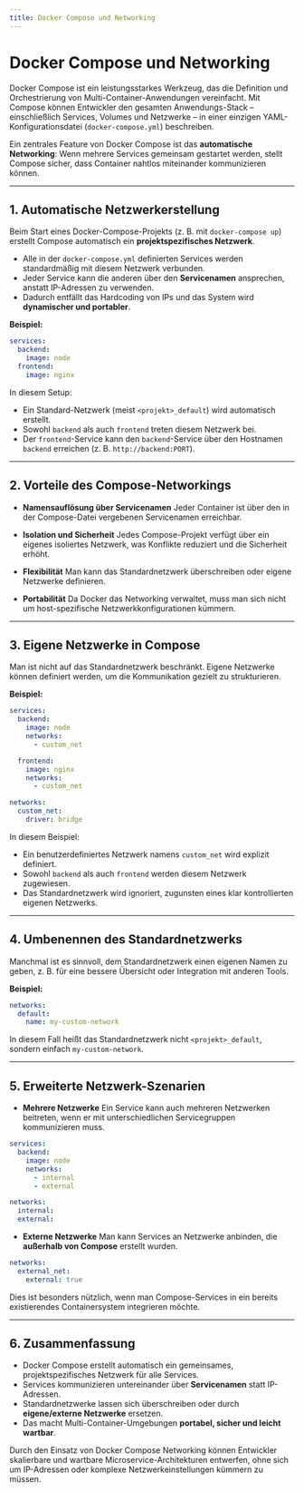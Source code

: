 ```yaml
---
title: Docker Compose und Networking
---
```

# Docker Compose und Networking

Docker Compose ist ein leistungsstarkes Werkzeug, das die Definition und Orchestrierung von Multi-Container-Anwendungen vereinfacht. Mit Compose können Entwickler den gesamten Anwendungs-Stack – einschließlich Services, Volumes und Netzwerke – in einer einzigen YAML-Konfigurationsdatei (`docker-compose.yml`) beschreiben.

Ein zentrales Feature von Docker Compose ist das **automatische Networking**: Wenn mehrere Services gemeinsam gestartet werden, stellt Compose sicher, dass Container nahtlos miteinander kommunizieren können.

---

## 1. Automatische Netzwerkerstellung

Beim Start eines Docker-Compose-Projekts (z. B. mit `docker-compose up`) erstellt Compose automatisch ein **projektspezifisches Netzwerk**.

* Alle in der `docker-compose.yml` definierten Services werden standardmäßig mit diesem Netzwerk verbunden.
* Jeder Service kann die anderen über den **Servicenamen** ansprechen, anstatt IP-Adressen zu verwenden.
* Dadurch entfällt das Hardcoding von IPs und das System wird **dynamischer und portabler**.

**Beispiel:**

```yaml
services:
  backend:
    image: node
  frontend:
    image: nginx
```

In diesem Setup:

* Ein Standard-Netzwerk (meist `<projekt>_default`) wird automatisch erstellt.
* Sowohl `backend` als auch `frontend` treten diesem Netzwerk bei.
* Der `frontend`-Service kann den `backend`-Service über den Hostnamen `backend` erreichen (z. B. `http://backend:PORT`).

---

## 2. Vorteile des Compose-Networkings

* **Namensauflösung über Servicenamen**
  Jeder Container ist über den in der Compose-Datei vergebenen Servicenamen erreichbar.

* **Isolation und Sicherheit**
  Jedes Compose-Projekt verfügt über ein eigenes isoliertes Netzwerk, was Konflikte reduziert und die Sicherheit erhöht.

* **Flexibilität**
  Man kann das Standardnetzwerk überschreiben oder eigene Netzwerke definieren.

* **Portabilität**
  Da Docker das Networking verwaltet, muss man sich nicht um host-spezifische Netzwerkkonfigurationen kümmern.

---

## 3. Eigene Netzwerke in Compose

Man ist nicht auf das Standardnetzwerk beschränkt. Eigene Netzwerke können definiert werden, um die Kommunikation gezielt zu strukturieren.

**Beispiel:**

```yaml
services:
  backend:
    image: node
    networks:
      - custom_net

  frontend:
    image: nginx
    networks:
      - custom_net

networks:
  custom_net:
    driver: bridge
```

In diesem Beispiel:

* Ein benutzerdefiniertes Netzwerk namens `custom_net` wird explizit definiert.
* Sowohl `backend` als auch `frontend` werden diesem Netzwerk zugewiesen.
* Das Standardnetzwerk wird ignoriert, zugunsten eines klar kontrollierten eigenen Netzwerks.

---

## 4. Umbenennen des Standardnetzwerks

Manchmal ist es sinnvoll, dem Standardnetzwerk einen eigenen Namen zu geben, z. B. für eine bessere Übersicht oder Integration mit anderen Tools.

**Beispiel:**

```yaml
networks:
  default:
    name: my-custom-network
```

In diesem Fall heißt das Standardnetzwerk nicht `<projekt>_default`, sondern einfach `my-custom-network`.

---

## 5. Erweiterte Netzwerk-Szenarien

* **Mehrere Netzwerke**
  Ein Service kann auch mehreren Netzwerken beitreten, wenn er mit unterschiedlichen Servicegruppen kommunizieren muss.

```yaml
services:
  backend:
    image: node
    networks:
      - internal
      - external

networks:
  internal:
  external:
```

* **Externe Netzwerke**
  Man kann Services an Netzwerke anbinden, die **außerhalb von Compose** erstellt wurden.

```yaml
networks:
  external_net:
    external: true
```

Dies ist besonders nützlich, wenn man Compose-Services in ein bereits existierendes Containersystem integrieren möchte.

---

## 6. Zusammenfassung

* Docker Compose erstellt automatisch ein gemeinsames, projektspezifisches Netzwerk für alle Services.
* Services kommunizieren untereinander über **Servicenamen** statt IP-Adressen.
* Standardnetzwerke lassen sich überschreiben oder durch **eigene/externe Netzwerke** ersetzen.
* Das macht Multi-Container-Umgebungen **portabel, sicher und leicht wartbar**.

Durch den Einsatz von Docker Compose Networking können Entwickler skalierbare und wartbare Microservice-Architekturen entwerfen, ohne sich um IP-Adressen oder komplexe Netzwerkeinstellungen kümmern zu müssen.
